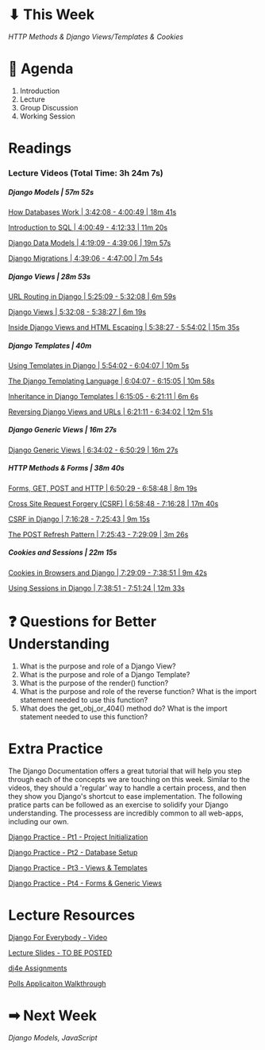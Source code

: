 # ⬇ This Week
_HTTP Methods & Django Views/Templates & Cookies_

# 📖 Agenda
1. Introduction
2. Lecture
3. Group Discussion
4. Working Session

# Readings
### Lecture Videos (Total Time: 3h 24m 7s)
##### Django Models | 57m 52s
[How Databases Work | 3:42:08 - 4:00:49 | 18m 41s](https://youtu.be/o0XbHvKxw7Y?t=13328)

[Introduction to SQL | 4:00:49 - 4:12:33 | 11m 20s](https://youtu.be/o0XbHvKxw7Y?t=14451)

[Django Data Models | 4:19:09 - 4:39:06 | 19m 57s](https://youtu.be/o0XbHvKxw7Y?t=15568)

[Django Migrations | 4:39:06 - 4:47:00 | 7m 54s](https://youtu.be/o0XbHvKxw7Y?t=16764)

##### Django Views | 28m 53s
[URL Routing in Django | 5:25:09 - 5:32:08 | 6m 59s](https://youtu.be/o0XbHvKxw7Y?t=19529)

[Django Views | 5:32:08 - 5:38:27 | 6m 19s](https://youtu.be/o0XbHvKxw7Y?t=19948)

[Inside Django Views and HTML Escaping | 5:38:27 - 5:54:02 | 15m 35s](https://youtu.be/o0XbHvKxw7Y?t=20310)

##### Django Templates | 40m
[Using Templates in Django | 5:54:02 - 6:04:07 | 10m 5s](https://youtu.be/o0XbHvKxw7Y?t=21268)

[The Django Templating Language | 6:04:07 - 6:15:05 | 10m 58s](https://youtu.be/o0XbHvKxw7Y?t=21849)

[Inheritance in Django Templates | 6:15:05 - 6:21:11 | 6m 6s](https://youtu.be/o0XbHvKxw7Y?t=22514)

[Reversing Django Views and URLs | 6:21:11 - 6:34:02 | 12m 51s](https://youtu.be/o0XbHvKxw7Y?t=22872)

##### Django Generic Views | 16m 27s
[Django Generic Views | 6:34:02 - 6:50:29 | 16m 27s](https://youtu.be/o0XbHvKxw7Y?t=23642)

##### HTTP Methods & Forms | 38m 40s
[Forms, GET, POST and HTTP | 6:50:29 - 6:58:48 | 8m 19s](https://youtu.be/o0XbHvKxw7Y?t=24629)

[Cross Site Request Forgery (CSRF) | 6:58:48 - 7:16:28 | 17m 40s](https://youtu.be/o0XbHvKxw7Y?t=26188)

[CSRF in Django | 7:16:28 - 7:25:43 | 9m 15s](https://youtu.be/o0XbHvKxw7Y?t=26188)

[The POST Refresh Pattern | 7:25:43 - 7:29:09 | 3m 26s](https://youtu.be/o0XbHvKxw7Y?t=26743)

##### Cookies and Sessions | 22m 15s
[Cookies in Browsers and Django | 7:29:09 - 7:38:51 | 9m 42s](https://youtu.be/o0XbHvKxw7Y?t=26949)

[Using Sessions in Django | 7:38:51 - 7:51:24 | 12m 33s](https://youtu.be/o0XbHvKxw7Y?t=27531)

# ❓ Questions for Better Understanding
1. What is the purpose and role of a Django View?
2. What is the purpose and role of a Django Template?
3. What is the purpose of the render() function?
4. What is the purpose and role of the reverse function? What is the import statement needed to use this function?
5. What does the get_obj_or_404() method do? What is the import statement needed to use this function?

# Extra Practice
The Django Documentation offers a great tutorial that will help you step through each of the concepts we are touching on this week. Similar to the videos, they should a 'regular' way to handle a certain process, and then they show you Django's shortcut to ease implementation. The following pratice parts can be followed as an exercise to solidify your Django understanding. The processess are incredibly common to all web-apps, including our own.

[Django Practice - Pt1 - Project Initialization](https://docs.djangoproject.com/en/4.2/intro/tutorial01/)

[Django Practice - Pt2 - Database Setup](https://docs.djangoproject.com/en/4.2/intro/tutorial02/)

[Django Practice - Pt3 - Views & Templates](https://docs.djangoproject.com/en/4.2/intro/tutorial03/)

[Django Practice - Pt4 - Forms & Generic Views](https://docs.djangoproject.com/en/4.2/intro/tutorial04/)

# Lecture Resources
[Django For Everybody - Video](https://youtu.be/o0XbHvKxw7Y)

[Lecture Slides - TO BE POSTED]()

[dj4e Assignments](https://www.dj4e.com/assn/)

[Polls Applicaiton Walkthrough](https://github.com/coreyyangsmith/Summer-Project-2023/blob/aug-9-meeting/Documentation/Django/Django_Documentation_Walkthrough.MD)


# ➡ Next Week
_Django Models, JavaScript_
